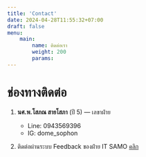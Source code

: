 ```yaml
---
title: 'Contact'
date: 2024-04-28T11:55:32+07:00
draft: false
menu: 
    main:
        name: ติดต่อเรา
        weight: 200
        params:
---
```


# ช่องทางติดต่อ

1. **นศ.พ.โสภณ สายโสภา** (ปี 5) — เลขาฝ่าย
    - Line: 0943569396
    - IG: dome_sophon

2. ติดต่อผ่านระบบ Feedback ของฝ่าย IT SAMO [คลิก](https://forms.gle/NBhsKNxwjrW7PEre7)
